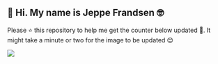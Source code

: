 ## 👋 Hi. My name is Jeppe Frandsen 🤓

Please ⭐ this repository to help me get the counter below updated 🤩. It might take a minute or two for the image to be updated 😊

![](https://dl.dropboxusercontent.com/s/8hvh2kz492wb4bv/giphy.gif?dl=0)
